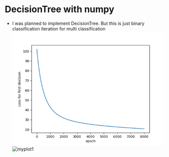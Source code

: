 # DecisionTree with numpy

* I was planned to implement DecisionTree. But this is just binary classification iteration for multi classification
![myplot2](myplot2.png)
![myplot1](myplot1.png)
